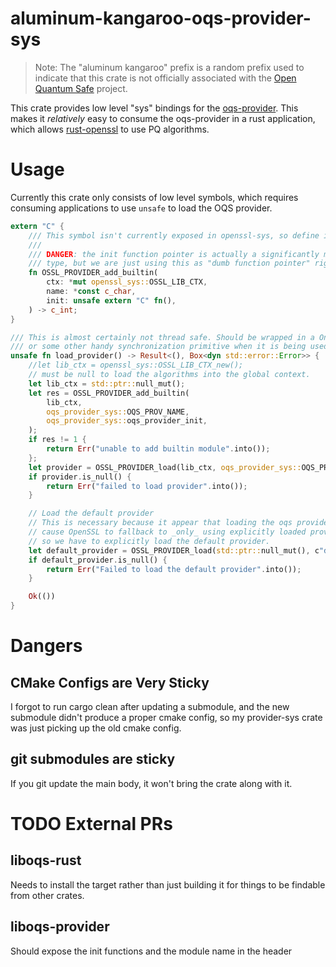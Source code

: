 # aluminum-kangaroo-oqs-provider-sys

> Note: The "aluminum kangaroo" prefix is a random prefix used to indicate that this crate is not officially associated with the [Open Quantum Safe](https://github.com/open-quantum-safe) project.

This crate provides low level "sys" bindings for the [oqs-provider](https://github.com/open-quantum-safe/oqs-provider). This makes it _relatively_ easy to consume the oqs-provider in a rust application, which allows [rust-openssl](https://github.com/sfackler/rust-openssl) to use PQ algorithms.

# Usage

Currently this crate only consists of low level symbols, which requires consuming applications to use `unsafe` to load the OQS provider.

```rust
extern "C" {
    /// This symbol isn't currently exposed in openssl-sys, so define it here
    /// 
    /// DANGER: the init function pointer is actually a significantly more complicated
    /// type, but we are just using this as "dumb function pointer" right now.
    fn OSSL_PROVIDER_add_builtin(
        ctx: *mut openssl_sys::OSSL_LIB_CTX,
        name: *const c_char,
        init: unsafe extern "C" fn(),
    ) -> c_int;
}

/// This is almost certainly not thread safe. Should be wrapped in a OnceLock
/// or some other handy synchronization primitive when it is being used in rust.
unsafe fn load_provider() -> Result<(), Box<dyn std::error::Error>> {
    //let lib_ctx = openssl_sys::OSSL_LIB_CTX_new();
    // must be null to load the algorithms into the global context.
    let lib_ctx = std::ptr::null_mut();
    let res = OSSL_PROVIDER_add_builtin(
        lib_ctx,
        oqs_provider_sys::OQS_PROV_NAME,
        oqs_provider_sys::oqs_provider_init,
    );
    if res != 1 {
        return Err("unable to add builtin module".into());
    };
    let provider = OSSL_PROVIDER_load(lib_ctx, oqs_provider_sys::OQS_PROV_NAME);
    if provider.is_null() {
        return Err("failed to load provider".into());
    }

    // Load the default provider
    // This is necessary because it appear that loading the oqs provider will
    // cause OpenSSL to fallback to _only_ using explicitly loaded providers,
    // so we have to explicitly load the default provider.
    let default_provider = OSSL_PROVIDER_load(std::ptr::null_mut(), c"default".as_ptr());
    if default_provider.is_null() {
        return Err("Failed to load the default provider".into());
    }

    Ok(())
}
```

# Dangers

## CMake Configs are Very Sticky
I forgot to run cargo clean after updating a submodule, and the new submodule didn't produce a proper cmake config, so my provider-sys crate was just picking up the old cmake config.

## git submodules are sticky
If you git update the main body, it won't bring the crate along with it.

# TODO External PRs

## liboqs-rust
Needs to install the target rather than just building it for things to be findable from other crates.

## liboqs-provider
Should expose the init functions and the module name in the header
